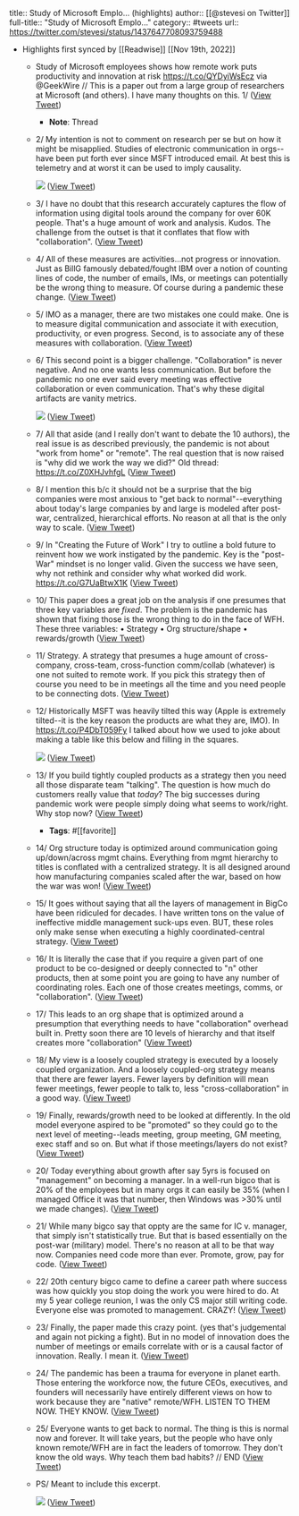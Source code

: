 title:: Study of Microsoft Emplo... (highlights)
author:: [[@stevesi on Twitter]]
full-title:: "Study of Microsoft Emplo..."
category:: #tweets
url:: https://twitter.com/stevesi/status/1437647708093759488

- Highlights first synced by [[Readwise]] [[Nov 19th, 2022]]
	- Study of Microsoft employees shows how remote work puts productivity and innovation at risk https://t.co/QYDyiWsEcz via @GeekWire // This is a paper out from a large group of researchers at Microsoft (and others).  I have many thoughts on this. 1/ ([View Tweet](https://twitter.com/stevesi/status/1437647708093759488))
		- **Note**: Thread
	- 2/ My intention is not to comment on research per se but on how it might be misapplied. Studies of electronic communication in orgs--have been put forth ever since MSFT introduced email. At best this is telemetry and at worst it can be used to imply causality. 
	  
	  ![](https://pbs.twimg.com/media/E_OLC6pUUAk6gU9.png) ([View Tweet](https://twitter.com/stevesi/status/1437647711310733312))
	- 3/ I have no doubt that this research accurately captures the flow of information using digital tools around the company for over 60K people. That's a huge amount of work and analysis. Kudos. The challenge from the outset is that it conflates that flow with "collaboration". ([View Tweet](https://twitter.com/stevesi/status/1437647713126862850))
	- 4/ All of these measures are activities…not progress or innovation. Just as BillG famously debated/fought IBM over a notion of counting lines of code, the number of emails, IMs, or meetings can potentially be the wrong thing to measure. Of course during a pandemic these change. ([View Tweet](https://twitter.com/stevesi/status/1437647714318045192))
	- 5/ IMO as a manager, there are two mistakes one could make. One is to measure digital communication and associate it with execution, productivity, or even progress. Second, is to associate any of these measures with collaboration. ([View Tweet](https://twitter.com/stevesi/status/1437647715555442690))
	- 6/ This second point is a bigger challenge. "Collaboration" is never negative. And no one wants less communication. But before the pandemic no one ever said every meeting was effective collaboration or even communication. That's why these digital artifacts are vanity metrics. 
	  
	  ![](https://pbs.twimg.com/media/E_OLZeyVIAAoJfb.png) ([View Tweet](https://twitter.com/stevesi/status/1437647718592094211))
	- 7/ All that aside (and I really don't want to debate the 10 authors), the real issue is as described previously, the pandemic is not about "work from home" or "remote". The real question that is now raised is "why did we work the way we did?" Old thread: https://t.co/Z0XHJvhfgL ([View Tweet](https://twitter.com/stevesi/status/1437647720303394820))
	- 8/ I mention this b/c it should not be a surprise that the big companies were most anxious to "get back to normal"--everything about today's large companies by and large is modeled after post-war, centralized, hierarchical efforts. No reason at all that is the only way to scale. ([View Tweet](https://twitter.com/stevesi/status/1437647721888813056))
	- 9/ In "Creating the Future of Work" I try to outline a bold future to reinvent how we work instigated by the pandemic. Key is the "post-War" mindset is no longer valid. Given the success we have seen, why not rethink and consider why what worked did work. https://t.co/G7UaBtwX1K ([View Tweet](https://twitter.com/stevesi/status/1437647723105189889))
	- 10/ This paper does a great job on the analysis if one presumes that three key variables are *fixed*. The problem is the pandemic has shown that fixing those is the wrong thing to do in the face of WFH. These three variables:
	  • Strategy 
	  • Org structure/shape 
	  • rewards/growth ([View Tweet](https://twitter.com/stevesi/status/1437647724317319169))
	- 11/ Strategy. A strategy that presumes a huge amount of cross-company, cross-team, cross-function comm/collab (whatever) is one not suited to remote work. If you pick this strategy then of course you need to be in meetings all the time and you need people to be connecting dots. ([View Tweet](https://twitter.com/stevesi/status/1437647725487558665))
	- 12/ Historically MSFT was heavily tilted this way (Apple is extremely tilted--it is the key reason the products are what they are, IMO). In https://t.co/P4DbT059Fy I talked about how we used to joke about making a table like this below and filling in the squares. 
	  
	  ![](https://pbs.twimg.com/media/E_OL-K3VgAoEtA5.jpg) ([View Tweet](https://twitter.com/stevesi/status/1437647728469680130))
	- 13/ If you build tightly coupled products as a strategy then you need all those disparate team "talking". The question is how much do customers really value that *today*? The big successes during pandemic work were people simply doing what seems to work/right. Why stop now? ([View Tweet](https://twitter.com/stevesi/status/1437647730193489923))
		- **Tags**: #[[favorite]]
	- 14/ Org structure today is optimized around communication going up/down/across mgmt chains. Everything from mgmt hierarchy to titles is conflated with a centralized strategy. It is all designed around how manufacturing companies scaled after the war, based on how the war was won! ([View Tweet](https://twitter.com/stevesi/status/1437647731418288130))
	- 15/ It goes without saying that all the layers of management in BigCo have been ridiculed for decades. I have written tons on the value of ineffective middle management suck-ups even. BUT, these roles only make sense when executing a highly coordinated-central strategy. ([View Tweet](https://twitter.com/stevesi/status/1437647732676517895))
	- 16/ It is literally the case that if you require a given part of one product to be co-designed or deeply connected to "n" other products, then at some point you are going to have any number of coordinating roles. Each one of those creates meetings, comms, or "collaboration". ([View Tweet](https://twitter.com/stevesi/status/1437647733859373057))
	- 17/ This leads to an org shape that is optimized around a presumption that everything needs to have "collaboration" overhead built in. Pretty soon there are 10 levels of hierarchy and that itself creates more "collaboration" ([View Tweet](https://twitter.com/stevesi/status/1437647735004405765))
	- 18/ My view is a loosely coupled strategy is executed by a loosely coupled organization. And a loosely coupled-org strategy means that there are fewer layers. Fewer layers by definition will mean fewer meetings, fewer people to talk to, less "cross-collaboration" in a good way. ([View Tweet](https://twitter.com/stevesi/status/1437647736208171010))
	- 19/ Finally, rewards/growth need to be looked at differently. In the old model everyone aspired to be "promoted" so they could go to the next level of meeting--leads meeting, group meeting, GM meeting, exec staff and so on. But what if those meetings/layers do not exist? ([View Tweet](https://twitter.com/stevesi/status/1437647737399361540))
	- 20/ Today everything about growth after say 5yrs is focused on "management" on becoming a manager. In a well-run bigco that is 20% of the employees but in many orgs it can easily be 35% (when I managed Office it was that number, then Windows was >30% until we made changes). ([View Tweet](https://twitter.com/stevesi/status/1437647738695348226))
	- 21/ While many bigco say that oppty are the same for IC v. manager, that simply isn't statistically true. But that is based essentially on the post-war  (military) model. There's no reason at all to be that way now. Companies need code more than ever. Promote, grow, pay for code. ([View Tweet](https://twitter.com/stevesi/status/1437647739903373322))
	- 22/ 20th century bigco came to define a career path where success was how quickly you stop doing the work you were hired to do. At my 5 year college reunion, I was the only CS major still writing code. Everyone else was promoted to management. CRAZY! ([View Tweet](https://twitter.com/stevesi/status/1437647741119700994))
	- 23/ Finally, the paper made this crazy point. (yes that's judgemental and again not picking a fight). But in no model of innovation does the number of meetings or emails correlate with or is a causal factor of innovation. Really. I mean it. ([View Tweet](https://twitter.com/stevesi/status/1437647742268952578))
	- 24/ The pandemic has been a trauma for everyone in planet earth. Those entering the workforce now, the future CEOs, executives, and founders will necessarily have entirely different views on how to work because they are "native" remote/WFH. LISTEN TO THEM NOW. THEY KNOW. ([View Tweet](https://twitter.com/stevesi/status/1437647743648878592))
	- 25/ Everyone wants to get back to normal. The thing is this is normal now and forever. It will take years, but the people who have only known remote/WFH are in fact the leaders of tomorrow. They don't know the old ways. Why teach them bad habits? // END ([View Tweet](https://twitter.com/stevesi/status/1437647744877797377))
	- PS/ Meant to include this excerpt. 
	  
	  ![](https://pbs.twimg.com/media/E_ONhoAUcAQ5Lam.png) ([View Tweet](https://twitter.com/stevesi/status/1437648325570805765))